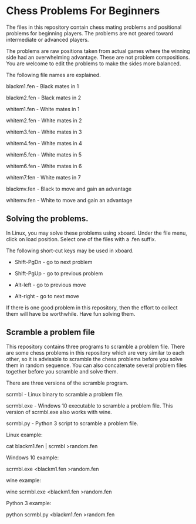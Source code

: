 # Chess Problems For Beginners

The files in this repository contain chess mating problems and
positional problems for beginning players.  The problems are not
geared toward intermediate or advanced players.

The problems are raw positions taken from actual games where the
winning side had an overwhelming advantage.  These are not problem
compositions.  You are welcome to edit the problems to make the
sides more balanced.

The following file names are explained.

blackm1.fen - Black mates in 1

blackm2.fen - Black mates in 2

whitem1.fen - White mates in 1

whitem2.fen - White mates in 2

whitem3.fen - White mates in 3

whitem4.fen - White mates in 4

whitem5.fen - White mates in 5

whitem6.fen - White mates in 6

whitem7.fen - White mates in 7

blackmv.fen - Black to move and gain an advantage

whitemv.fen - White to move and gain an advantage

## Solving the problems.

In Linux, you may solve these problems using xboard.  Under the
file menu, click on load position.  Select one of the files with
a .fen suffix.

The following short-cut keys may be used in xboard.

* Shift-PgDn - go to next problem

* Shift-PgUp - go to previous problem

* Alt-left   - go to previous move

* Alt-right  - go to next move

If there is one good problem in this repository, then the effort to
collect them will have be worthwhile.  Have fun solving them.

## Scramble a problem file

This repository contains three programs to scramble a problem
file.  There are some chess problems in this repository
which are very similar to each other, so it is advisable to
scramble the chess problems before you solve them in random
sequence.  You can also concatenate several problem files together
before you scramble and solve them.

There are three versions of the scramble program.

scrmbl - Linux binary to scramble a problem file.

scrmbl.exe - Windows 10 executable to scramble a problem file.
    This version of scrmbl.exe also works with wine.

scrmbl.py - Python 3 script to scramble a problem file.

Linux example:

cat blackm1.fen | scrmbl >random.fen

Windows 10 example:

scrmbl.exe <blackm1.fen >random.fen

wine example:

wine scrmbl.exe <blackm1.fen >random.fen

Python 3 example:

python scrmbl.py <blackm1.fen >random.fen

